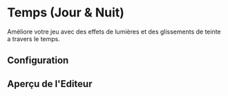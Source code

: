 # Temps (Jour & Nuit)
Améliore votre jeu avec des effets de lumières et des glissements de teinte a travers le temps.

## Configuration


## Aperçu de l'Editeur
